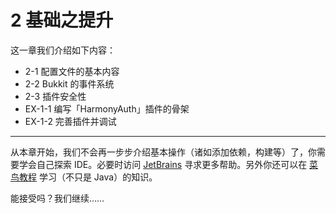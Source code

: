 # 2 基础之提升

这一章我们介绍如下内容：

- 2-1 配置文件的基本内容
- 2-2 Bukkit 的事件系统
- 2-3 插件安全性
- EX-1-1 编写「HarmonyAuth」插件的骨架
- EX-1-2 完善插件并调试

---

从本章开始，我们不会再一步步介绍基本操作（诸如添加依赖，构建等）了，你需要学会自己探索 IDE。必要时访问 [JetBrains](https://www.jetbrains.com) 寻求更多帮助。另外你还可以在 [菜鸟教程](https://www.runoob.com/) 学习（不只是 Java）的知识。

能接受吗？我们继续……
